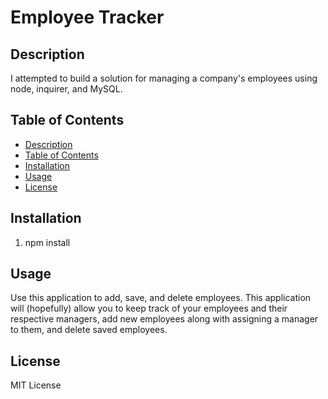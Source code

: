 # Employee Tracker

## Description

I attempted to build a solution for managing a company's employees using node, inquirer, and MySQL.

## Table of Contents

* [Description](#description)
* [Table of Contents](#tableofcontents)
* [Installation](#installation)
* [Usage](#usage)
* [License](#license)

## Installation

1. npm install

## Usage 

Use this application to add, save, and delete employees. This application will (hopefully) allow you to keep track of your employees and their respective managers, add new employees along with assigning a manager to them, and delete saved employees.

## License 

MIT License
